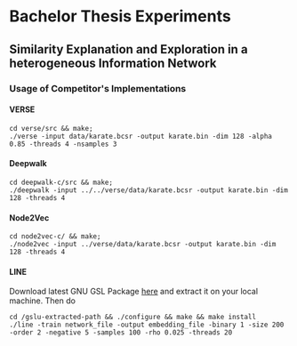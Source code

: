 # Bachelor Thesis Experiments
## Similarity Explanation and Exploration in a heterogeneous Information Network

### Usage of Competitor's Implementations
#### VERSE
```shell
cd verse/src && make;
./verse -input data/karate.bcsr -output karate.bin -dim 128 -alpha 0.85 -threads 4 -nsamples 3
```
#### Deepwalk
```shell
cd deepwalk-c/src && make;
./deepwalk -input ../../verse/data/karate.bcsr -output karate.bin -dim 128 -threads 4
```

#### Node2Vec
```shell
cd node2vec-c/ && make;
./node2vec -input ../verse/data/karate.bcsr -output karate.bin -dim 128 -threads 4
```
#### LINE
Download latest GNU GSL Package [here](http://www.singleboersen.com/mirror/gnu/gsl/) and extract it on your local machine. Then do
```shell
cd /gslu-extracted-path && ./configure && make && make install
./line -train network_file -output embedding_file -binary 1 -size 200 -order 2 -negative 5 -samples 100 -rho 0.025 -threads 20
```
